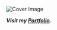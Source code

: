 ![Cover Image](https://res.cloudinary.com/dws2yfkqq/image/upload/v1594911933/bhavesh_1_pq1yis.png)

_**Visit my [Portfolio](https://bhaveshkasturi.netlify.app/).**_

